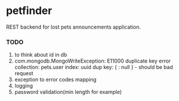 # petfinder

REST backend for lost pets announcements application.

### TODO
1. to think about id in db
2. com.mongodb.MongoWriteException: E11000 duplicate key error collection: pets.user index: uuid dup key: { : null } - should be bad request
3. exception to error codes mapping
4. logging
5. password validation(min length for example)
